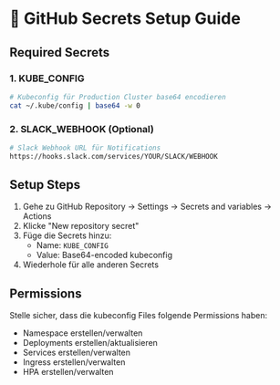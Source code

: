 # 🔐 GitHub Secrets Setup Guide

## Required Secrets

### 1. KUBE_CONFIG
```bash
# Kubeconfig für Production Cluster base64 encodieren
cat ~/.kube/config | base64 -w 0
```

### 2. SLACK_WEBHOOK (Optional)
```bash
# Slack Webhook URL für Notifications
https://hooks.slack.com/services/YOUR/SLACK/WEBHOOK
```

## Setup Steps

1. Gehe zu GitHub Repository → Settings → Secrets and variables → Actions
2. Klicke "New repository secret"
3. Füge die Secrets hinzu:
   - Name: `KUBE_CONFIG`
   - Value: Base64-encoded kubeconfig
4. Wiederhole für alle anderen Secrets

## Permissions

Stelle sicher, dass die kubeconfig Files folgende Permissions haben:
- Namespace erstellen/verwalten
- Deployments erstellen/aktualisieren
- Services erstellen/verwalten  
- Ingress erstellen/verwalten
- HPA erstellen/verwalten
